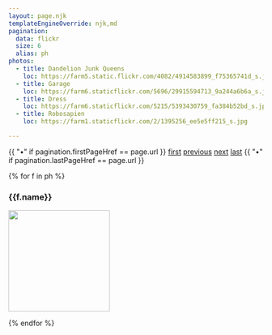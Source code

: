 ```yaml
---
layout: page.njk
templateEngineOverride: njk,md
pagination:
  data: flickr
  size: 6
  alias: ph
photos:
  - title: Dandelion Junk Queens
    loc: https://farm5.static.flickr.com/4082/4914583899_f75365741d_s.jpg
  - title: Garage
    loc: https://farm6.staticflickr.com/5696/29915594713_9a244a6b6a_s.jpg
  - title: Dress
    loc: https://farm6.staticflickr.com/5215/5393430759_fa384b52bd_s.jpg
  - title: Robosapien
    loc: https://farm1.staticflickr.com/2/1395256_ee5e5ff215_s.jpg

---
```


{{ "•" if pagination.firstPageHref == page.url }} [first]({{pagination.firstPageHref}})
[previous]({{pagination.previousPageHref}})
[next]({{pagination.nextPageHref}})
[last]({{pagination.lastPageHref}}) {{ "•" if pagination.lastPageHref == page.url }}



{% for f in ph  %}
### {{f.name}}

<a href="{{f.photopage}}">
  <img class="{{ f.exif | rotate }}" src="{{f.original}}" width=200>
</a>

{% endfor %}

